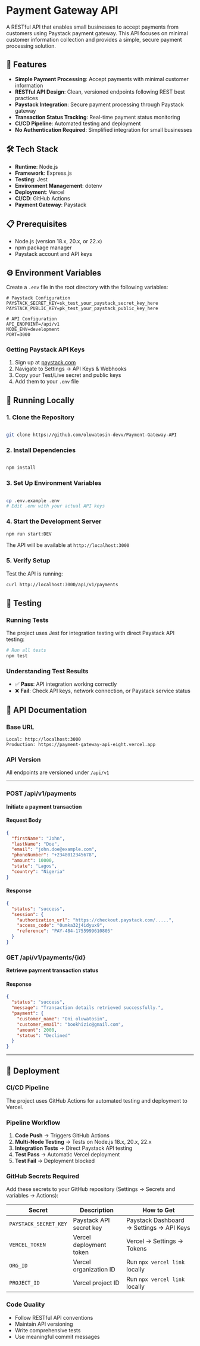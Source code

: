 # Payment Gateway API

A RESTful API that enables small businesses to accept payments from customers using Paystack payment gateway. This API focuses on minimal customer information collection and provides a simple, secure payment processing solution.

## 🚀 Features

- **Simple Payment Processing**: Accept payments with minimal customer information
- **RESTful API Design**: Clean, versioned endpoints following REST best practices
- **Paystack Integration**: Secure payment processing through Paystack gateway
- **Transaction Status Tracking**: Real-time payment status monitoring
- **CI/CD Pipeline**: Automated testing and deployment
- **No Authentication Required**: Simplified integration for small businesses

## 🛠 Tech Stack

- **Runtime**: Node.js
- **Framework**: Express.js
- **Testing**: Jest
- **Environment Management**: dotenv
- **Deployment**: Vercel
- **CI/CD**: GitHub Actions
- **Payment Gateway**: Paystack

## 📋 Prerequisites

- Node.js (version 18.x, 20.x, or 22.x)
- npm package manager
- Paystack account and API keys

## ⚙️ Environment Variables

Create a `.env` file in the root directory with the following variables:

```env
# Paystack Configuration
PAYSTACK_SECRET_KEY=sk_test_your_paystack_secret_key_here
PAYSTACK_PUBLIC_KEY=pk_test_your_paystack_public_key_here

# API Configuration
API_ENDPOINT=/api/v1
NODE_ENV=development
PORT=3000
```

### Getting Paystack API Keys

1. Sign up at [paystack.com](https://paystack.com)
2. Navigate to Settings → API Keys & Webhooks
3. Copy your Test/Live secret and public keys
4. Add them to your `.env` file

## 🚀 Running Locally

### 1. Clone the Repository

```bash

git clone https://github.com/oluwatosin-devv/Payment-Gateway-API
```

### 2. Install Dependencies

```bash

npm install
```

### 3. Set Up Environment Variables

```bash

cp .env.example .env
# Edit .env with your actual API keys
```

### 4. Start the Development Server

```bash
npm run start:DEV
```

The API will be available at `http://localhost:3000`

### 5. Verify Setup

Test the API is running:

```bash
curl http://localhost:3000/api/v1/payments
```

## 🧪 Testing

### Running Tests

The project uses Jest for integration testing with direct Paystack API testing:

```bash
# Run all tests
npm test
```

### Understanding Test Results

- ✅ **Pass**: API integration working correctly
- ❌ **Fail**: Check API keys, network connection, or Paystack service status

## 📡 API Documentation

### Base URL

```
Local: http://localhost:3000
Production: https://payment-gateway-api-eight.vercel.app
```

### API Version

All endpoints are versioned under `/api/v1`

---

### POST /api/v1/payments

**Initiate a payment transaction**

#### Request Body

```json
{
  "firstName": "John",
  "lastName": "Doe",
  "email": "john.doe@example.com",
  "phoneNumber": "+2348012345678",
  "amount": 10000,
  "state": "Lagos",
  "country": "Nigeria"
}
```

#### Response

```json
{
  "status": "success",
  "session": {
    "authorization_url": "https://checkout.paystack.com/.....",
    "access_code": "0umka32j4idyux9",
    "reference": "PAY-484-1755999610805"
  }
}
```

### GET /api/v1/payments/{id}

**Retrieve payment transaction status**

#### Response

```json
{
  "status": "success",
  "message": "Transaction details retrieved successfully.",
  "payment": {
    "customer_name": "Oni oluwatosin",
    "customer_email": "bookhizic@gmail.com",
    "amount": 2000,
    "status": "Declined"
  }
}
```

---

## 🚀 Deployment

### CI/CD Pipeline

The project uses GitHub Actions for automated testing and deployment to Vercel.

### Pipeline Workflow

1. **Code Push** → Triggers GitHub Actions
2. **Multi-Node Testing** → Tests on Node.js 18.x, 20.x, 22.x
3. **Integration Tests** → Direct Paystack API testing
4. **Test Pass** → Automatic Vercel deployment
5. **Test Fail** → Deployment blocked

### GitHub Secrets Required

Add these secrets to your GitHub repository (Settings → Secrets and variables → Actions):

| Secret                | Description             | How to Get                               |
| --------------------- | ----------------------- | ---------------------------------------- |
| `PAYSTACK_SECRET_KEY` | Paystack API secret key | Paystack Dashboard → Settings → API Keys |
| `VERCEL_TOKEN`        | Vercel deployment token | Vercel → Settings → Tokens               |
| `ORG_ID`              | Vercel organization ID  | Run `npx vercel link` locally            |
| `PROJECT_ID`          | Vercel project ID       | Run `npx vercel link` locally            |

### Code Quality

- Follow RESTful API conventions
- Maintain API versioning
- Write comprehensive tests
- Use meaningful commit messages
